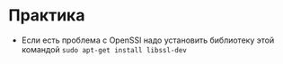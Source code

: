 # Практика
* Если есть проблема с OpenSSl надо установить библиотеку этой командой ```sudo apt-get install libssl-dev``` 
